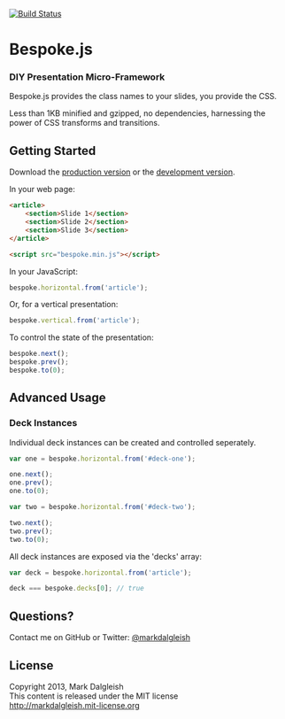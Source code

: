 [![Build Status](https://secure.travis-ci.org/markdalgleish/bespoke.js.png)](http://travis-ci.org/markdalgleish/bespoke.js)

# Bespoke.js

### DIY Presentation Micro-Framework

Bespoke.js provides the class names to your slides, you provide the CSS.

Less than 1KB minified and gzipped, no dependencies, harnessing the power of CSS transforms and transitions.

## Getting Started

Download the [production version][min] or the [development version][max].

[min]: https://raw.github.com/markdalgleish/bespoke.js/master/dist/bespoke.min.js
[max]: https://raw.github.com/markdalgleish/bespoke.js/master/dist/bespoke.js

In your web page:

```html
<article>
	<section>Slide 1</section>
	<section>Slide 2</section>
	<section>Slide 3</section>
</article>

<script src="bespoke.min.js"></script>
```

In your JavaScript:

```js
bespoke.horizontal.from('article');
```

Or, for a vertical presentation:

```js
bespoke.vertical.from('article');
```

To control the state of the presentation:

```js
bespoke.next();
bespoke.prev();
bespoke.to(0);
```

## Advanced Usage

### Deck Instances

Individual deck instances can be created and controlled seperately.

```js
var one = bespoke.horizontal.from('#deck-one');

one.next();
one.prev();
one.to(0);

var two = bespoke.horizontal.from('#deck-two');

two.next();
two.prev();
two.to(0);
```

All deck instances are exposed via the 'decks' array:

```js
var deck = bespoke.horizontal.from('article');

deck === bespoke.decks[0]; // true
```

## Questions?

Contact me on GitHub or Twitter: [@markdalgleish](http://twitter.com/markdalgleish)

## License

Copyright 2013, Mark Dalgleish  
This content is released under the MIT license  
http://markdalgleish.mit-license.org